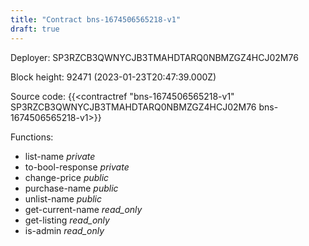 ```yaml
---
title: "Contract bns-1674506565218-v1"
draft: true
---
```

Deployer: SP3RZCB3QWNYCJB3TMAHDTARQ0NBMZGZ4HCJ02M76


 



Block height: 92471 (2023-01-23T20:47:39.000Z)

Source code: {{<contractref "bns-1674506565218-v1" SP3RZCB3QWNYCJB3TMAHDTARQ0NBMZGZ4HCJ02M76 bns-1674506565218-v1>}}

Functions:

* list-name _private_
* to-bool-response _private_
* change-price _public_
* purchase-name _public_
* unlist-name _public_
* get-current-name _read_only_
* get-listing _read_only_
* is-admin _read_only_
